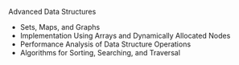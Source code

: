 Advanced Data Structures 

- Sets, Maps, and Graphs
- Implementation Using Arrays and Dynamically Allocated Nodes
- Performance Analysis of Data Structure Operations
- Algorithms for Sorting, Searching, and Traversal

